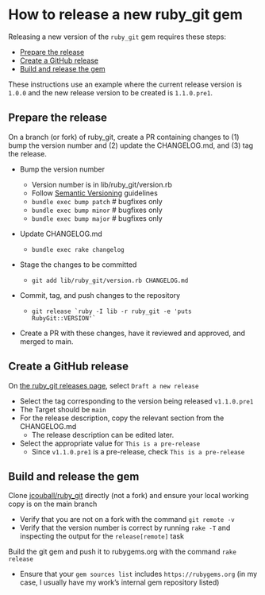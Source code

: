 # How to release a new ruby_git gem

Releasing a new version of the `ruby_git` gem requires these steps:
  * [Prepare the release](#prepare-the-release)
  * [Create a GitHub release](#create-a-github-release)
  * [Build and release the gem](#build-and-release-the-gem)

These instructions use an example where the current release version is `1.0.0`
and the new release version to be created is `1.1.0.pre1`.

## Prepare the release

On a branch (or fork) of ruby_git, create a PR containing changes to (1) bump the
version number and (2) update the CHANGELOG.md, and (3) tag the release.

  * Bump the version number
    * Version number is in lib/ruby_git/version.rb
    * Follow [Semantic Versioning](https://semver.org) guidelines
    * `bundle exec bump patch` # bugfixes only
    * `bundle exec bump minor` # bugfixes only
    * `bundle exec bump major` # bugfixes only
    
  * Update CHANGELOG.md
    * `bundle exec rake changelog`

  * Stage the changes to be committed
    * `git add lib/ruby_git/version.rb CHANGELOG.md`

  * Commit, tag, and push changes to the repository
    * ```git release `ruby -I lib -r ruby_git -e 'puts RubyGit::VERSION'` ```

  * Create a PR with these changes, have it reviewed and approved, and merged to main.

## Create a GitHub release

On [the ruby_git releases page](https://github.com/jcouball/ruby_git/releases),
select `Draft a new release`

  * Select the tag corresponding to the version being released `v1.1.0.pre1`
  * The Target should be `main`
  * For the release description, copy the relevant section from the CHANGELOG.md
    * The release description can be edited later.
  * Select the appropriate value for `This is a pre-release`
    * Since `v1.1.0.pre1` is a pre-release, check `This is a pre-release`

## Build and release the gem

Clone [jcouball/ruby_git](https://github.com/jcouball/ruby_git) directly (not a
fork) and ensure your local working copy is on the main branch

  * Verify that you are not on a fork with the command `git remote -v`
  * Verify that the version number is correct by running `rake -T` and inspecting
    the output for the `release[remote]` task

Build the git gem and push it to rubygems.org with the command `rake release`

  * Ensure that your `gem sources list` includes `https://rubygems.org` (in my
    case, I usually have my work’s internal gem repository listed)